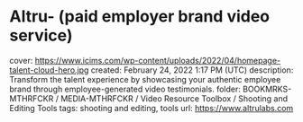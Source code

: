 # Altru- (paid employer brand video service)

cover: https://www.icims.com/wp-content/uploads/2022/04/homepage-talent-cloud-hero.jpg
created: February 24, 2022 1:17 PM (UTC)
description: Transform the talent experience by showcasing your authentic employee brand through employee-generated video testimonials.
folder: BOOKMRKS-MTHRFCKR / MEDIA-MTHRFCKR / Video Resource Toolbox / Shooting and Editing Tools
tags: shooting and editing, tools
url: https://www.altrulabs.com